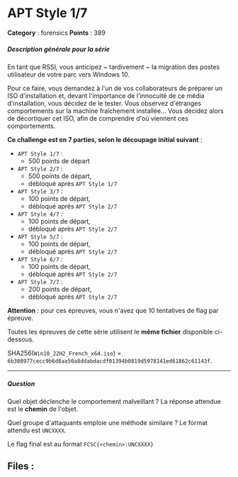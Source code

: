 # APT Style 1/7

**Category** : forensics
**Points** : 389

##### Description générale pour la série

En tant que RSSI, vous anticipez ~ tardivement ~ la migration des postes utilisateur de votre parc vers Windows 10.

Pour ce faire, vous demandez à l'un de vos collaborateurs de préparer un ISO d'installation et, devant l'importance de l'innocuité de ce média d'installation, vous décidez de le tester.
Vous observez d'étranges comportements sur la machine fraîchement installée...
Vous décidez alors de décortiquer cet ISO, afin de comprendre d'où viennent ces comportements.

**Ce challenge est en 7 parties, selon le découpage initial suivant** :
- `APT Style 1/7` :
    * 500 points de départ
- `APT Style 2/7` :
    * 500 points de départ,
    * débloqué après `APT Style 1/7`
- `APT Style 3/7` :
    * 100 points de départ,
    * débloqué après `APT Style 2/7`
- `APT Style 4/7` :
    * 100 points de départ,
    * débloqué après `APT Style 2/7`
- `APT Style 5/7` :
    * 100 points de départ,
    * débloqué après `APT Style 2/7`
- `APT Style 6/7` :
    * 100 points de départ,
    * débloqué après `APT Style 2/7`
- `APT Style 7/7` :
    * 200 points de départ,
    * débloqué après `APT Style 2/7`

**Attention** : pour ces épreuves, vous n'avez que 10 tentatives de flag par épreuve.

Toutes les épreuves de cette série utilisent le **même fichier** disponible ci-dessous.

SHA256(`Win10_22H2_French_x64.iso`) = `6b308977cecc9b6d8aa50a8ddabdacdf01394b0819d5978141ed61862c61143f`.

--- 

##### Question 

Quel objet déclenche le comportement malveillant ?
La réponse attendue est le **chemin** de l'objet.

Quel groupe d'attaquants emploie une méthode similaire ?
Le format attendu est `UNCXXXX`.

Le flag final est au format `FCSC{<chemin>:UNCXXXX}`


## Files : 
